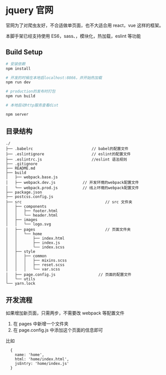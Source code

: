 # jquery 官网

官网为了对爬虫友好，不合适做单页面，也不大适合用 react，vue 这样的框架。

本脚手架已经支持使用 ES6，sass、，模块化，热加载，eslint 等功能

## Build Setup

```bash
# 安装依赖
npm install

# 开发的时候在本地启localhost:8866，并开始热加载
npm run dev

# production的发布时打包
npm run build

# 本地启动http服务查看dist

npm server
```

## 目录结构

```
./
├── .babelrc                          // babel的配置文件
├── .eslintignore                     // eslint的配置文件
├── .eslintrc.js                      //eslint 语法规则
├── .gitignore
├── README.md
├── build
│   ├── webpack.base.js
│   ├── webpack.dev.js            // 开发环境的webpack配置文件
│   └── webpack.prod.js           // 线上环境的webpack配置文件
├── package.json
├── postcss.config.js
├── src                                     // src 文件夹
│   ├── components
│   │   ├── footer.html
│   │   └── header.html
│   ├── images
│   │   └── logo.svg
│   ├── pages                               // 页面文件夹
│   │   └── home
│   │       ├── index.html
│   │       ├── index.js
│   │       └── index.scss
│   ├── style
│   │   ├── common
│   │   │   ├── mixins.scss
│   │   │   ├── reset.scss
│   │   │   └── var.scss
│   ├── page.config.js                   // 页面的配置文件
│   └── utils
└── yarn.lock
```

## 开发流程

如果增加新页面，只需两步，不需要改 webpack 等配置文件

1. 在 pages 中新增一个文件夹
2. 在 page.config.js 中添加这个页面的信息即可

比如

```
  {
    name: 'home',
    html: 'home/index.html',
    jsEntry: 'home/index.js'
  }
```

